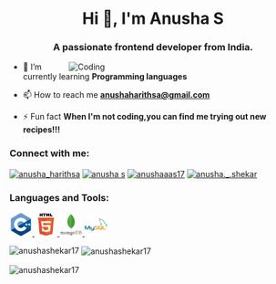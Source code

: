<h1 align="center">Hi 👋, I'm Anusha S</h1>
<h3 align="center">A passionate frontend developer from India.</h3>

<img align="right" alt="Coding" width="400" src="https://media4.giphy.com/media/RbDKaczqWovIugyJmW/giphy.gif">

- 🌱 I’m currently learning **Programming languages**

- 📫 How to reach me **anushaharithsa@gmail.com**

- ⚡ Fun fact **When I'm not coding,you can find me trying out new recipes!!!**


<h3 align="left">Connect with me:</h3>
<p align="left">
<a href="https://twitter.com/anusha_harithsa" target="blank"><img align="center" src="https://raw.githubusercontent.com/rahuldkjain/github-profile-readme-generator/master/src/images/icons/Social/twitter.svg" alt="anusha_harithsa" height="30" width="40" /></a>
<a href="https://linkedin.com/in/anusha s" target="blank"><img align="center" src="https://raw.githubusercontent.com/rahuldkjain/github-profile-readme-generator/master/src/images/icons/Social/linked-in-alt.svg" alt="anusha s" height="30" width="40" /></a>
<a href="https://kaggle.com/anushaaas17" target="blank"><img align="center" src="https://raw.githubusercontent.com/rahuldkjain/github-profile-readme-generator/master/src/images/icons/Social/kaggle.svg" alt="anushaaas17" height="30" width="40" /></a>
<a href="https://instagram.com/anusha._.shekar" target="blank"><img align="center" src="https://raw.githubusercontent.com/rahuldkjain/github-profile-readme-generator/master/src/images/icons/Social/instagram.svg" alt="anusha._.shekar" height="30" width="40" /></a>
</p>

<h3 align="left">Languages and Tools:</h3>
<p align="left"> <a href="https://www.w3schools.com/cpp/" target="_blank" rel="noreferrer"> <img src="https://raw.githubusercontent.com/devicons/devicon/master/icons/cplusplus/cplusplus-original.svg" alt="cplusplus" width="40" height="40"/> </a> <a href="https://www.w3.org/html/" target="_blank" rel="noreferrer"> <img src="https://raw.githubusercontent.com/devicons/devicon/master/icons/html5/html5-original-wordmark.svg" alt="html5" width="40" height="40"/> </a> <a href="https://www.mongodb.com/" target="_blank" rel="noreferrer"> <img src="https://raw.githubusercontent.com/devicons/devicon/master/icons/mongodb/mongodb-original-wordmark.svg" alt="mongodb" width="40" height="40"/> </a> <a href="https://www.mysql.com/" target="_blank" rel="noreferrer"> <img src="https://raw.githubusercontent.com/devicons/devicon/master/icons/mysql/mysql-original-wordmark.svg" alt="mysql" width="40" height="40"/> </a> </p>

<p><img align="left" src="https://github-readme-stats.vercel.app/api/top-langs?username=anushashekar17&show_icons=true&locale=en&layout=compact" alt="anushashekar17" /></p>

<p>&nbsp;<img align="center" src="https://github-readme-stats.vercel.app/api?username=anushashekar17&show_icons=true&locale=en" alt="anushashekar17" /></p>

<p><img align="center" src="https://github-readme-streak-stats.herokuapp.com/?user=anushashekar17&" alt="anushashekar17" /></p>

